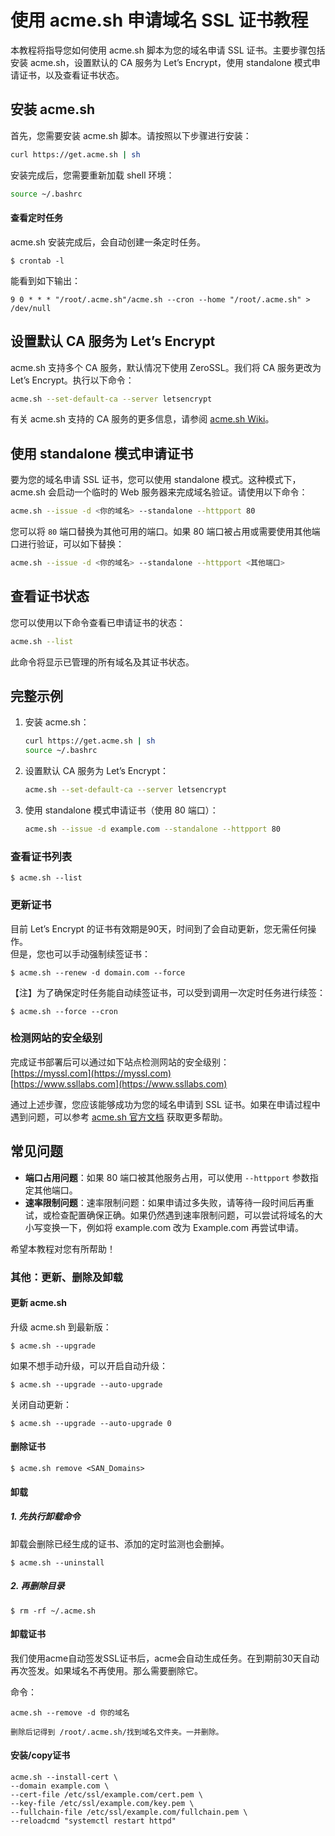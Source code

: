 # 使用 acme.sh 申请域名 SSL 证书教程

本教程将指导您如何使用 acme.sh 脚本为您的域名申请 SSL 证书。主要步骤包括安装 acme.sh，设置默认的 CA 服务为 Let’s Encrypt，使用 standalone 模式申请证书，以及查看证书状态。

## 安装 acme.sh

首先，您需要安装 acme.sh 脚本。请按照以下步骤进行安装：

```sh
curl https://get.acme.sh | sh
```

安装完成后，您需要重新加载 shell 环境：

```sh
source ~/.bashrc
```

#### 查看定时任务

acme.sh 安装完成后，会自动创建一条定时任务。

    $ crontab -l
    


能看到如下输出：

    9 0 * * * "/root/.acme.sh"/acme.sh --cron --home "/root/.acme.sh" > /dev/null
    

## 设置默认 CA 服务为 Let’s Encrypt

acme.sh 支持多个 CA 服务，默认情况下使用 ZeroSSL。我们将 CA 服务更改为 Let’s Encrypt。执行以下命令：

```sh
acme.sh --set-default-ca --server letsencrypt
```

有关 acme.sh 支持的 CA 服务的更多信息，请参阅 [acme.sh Wiki](https://github.com/acmesh-official/acme.sh/wiki/Server)。

## 使用 standalone 模式申请证书

要为您的域名申请 SSL 证书，您可以使用 standalone 模式。这种模式下，acme.sh 会启动一个临时的 Web 服务器来完成域名验证。请使用以下命令：

```sh
acme.sh --issue -d <你的域名> --standalone --httpport 80
```

您可以将 `80` 端口替换为其他可用的端口。如果 80 端口被占用或需要使用其他端口进行验证，可以如下替换：

```sh
acme.sh --issue -d <你的域名> --standalone --httpport <其他端口>
```

## 查看证书状态

您可以使用以下命令查看已申请证书的状态：

```sh
acme.sh --list
```

此命令将显示已管理的所有域名及其证书状态。

## 完整示例

1. 安装 acme.sh：

    ```sh
    curl https://get.acme.sh | sh
    source ~/.bashrc
    ```

2. 设置默认 CA 服务为 Let’s Encrypt：

    ```sh
    acme.sh --set-default-ca --server letsencrypt
    ```

3. 使用 standalone 模式申请证书（使用 80 端口）：

    ```sh
    acme.sh --issue -d example.com --standalone --httpport 80
    ```

### 查看证书列表

    $ acme.sh --list
    


### 更新证书

目前 Let’s Encrypt 的证书有效期是90天，时间到了会自动更新，您无需任何操作。  
但是，您也可以手动强制续签证书：

    $ acme.sh --renew -d domain.com --force
    


【注】为了确保定时任务能自动续签证书，可以受到调用一次定时任务进行续签：

    $ acme.sh --force --cron

### 检测网站的安全级别

完成证书部署后可以通过如下站点检测网站的安全级别：  
[https://myssl.com](https://myssl.com)  
[https://www.ssllabs.com](https://www.ssllabs.com)


通过上述步骤，您应该能够成功为您的域名申请到 SSL 证书。如果在申请过程中遇到问题，可以参考 [acme.sh 官方文档](https://github.com/acmesh-official/acme.sh) 获取更多帮助。

## 常见问题

- **端口占用问题**：如果 80 端口被其他服务占用，可以使用 `--httpport` 参数指定其他端口。
- **速率限制问题**：速率限制问题：如果申请过多失败，请等待一段时间后再重试，或检查配置确保正确。如果仍然遇到速率限制问题，可以尝试将域名的大小写变换一下，例如将 example.com 改为 Example.com 再尝试申请。

希望本教程对您有所帮助！

### 其他：更新、删除及卸载

#### 更新 acme.sh

升级 acme.sh 到最新版：

    $ acme.sh --upgrade
    


如果不想手动升级，可以开启自动升级：

    $ acme.sh --upgrade --auto-upgrade
    


关闭自动更新：

    $ acme.sh --upgrade --auto-upgrade 0
    


#### 删除证书

    $ acme.sh remove <SAN_Domains>
    

#### 卸载

##### 1\. 先执行卸载命令

卸载会删除已经生成的证书、添加的定时监测也会删掉。

    $ acme.sh --uninstall
    

##### 2\. 再删除目录

    $ rm -rf ~/.acme.sh
    

#### 卸载证书

我们使用acme自动签发SSL证书后，acme会自动生成任务。在到期前30天自动再次签发。如果域名不再使用。那么需要删除它。

命令：

    acme.sh --remove -d 你的域名

    删除后记得到 /root/.acme.sh/找到域名文件夹。一并删除。

#### 安装/copy证书

    acme.sh --install-cert \
    --domain example.com \
    --cert-file /etc/ssl/example.com/cert.pem \
    --key-file /etc/ssl/example.com/key.pem \
    --fullchain-file /etc/ssl/example.com/fullchain.pem \
    --reloadcmd "systemctl restart httpd"